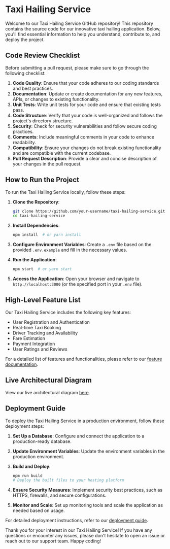 # Taxi Hailing Service

Welcome to our Taxi Hailing Service GitHub repository! This repository contains the source code for our innovative taxi hailing application. Below, you'll find essential information to help you understand, contribute to, and deploy the project.

## Code Review Checklist

Before submitting a pull request, please make sure to go through the following checklist:

1. **Code Quality**: Ensure that your code adheres to our coding standards and best practices.
2. **Documentation**: Update or create documentation for any new features, APIs, or changes to existing functionality.
3. **Unit Tests**: Write unit tests for your code and ensure that existing tests pass.
4. **Code Structure**: Verify that your code is well-organized and follows the project's directory structure.
5. **Security**: Check for security vulnerabilities and follow secure coding practices.
6. **Comments**: Include meaningful comments in your code to enhance readability.
7. **Compatibility**: Ensure your changes do not break existing functionality and are compatible with the current codebase.
8. **Pull Request Description**: Provide a clear and concise description of your changes in the pull request.

## How to Run the Project

To run the Taxi Hailing Service locally, follow these steps:

1. **Clone the Repository**: 
   ```bash
   git clone https://github.com/your-username/taxi-hailing-service.git
   cd taxi-hailing-service
   ```

2. **Install Dependencies**:
   ```bash
   npm install  # or yarn install
   ```

3. **Configure Environment Variables**:
   Create a `.env` file based on the provided `.env.example` and fill in the necessary values.

4. **Run the Application**:
   ```bash
   npm start  # or yarn start
   ```

5. **Access the Application**:
   Open your browser and navigate to `http://localhost:3000` (or the specified port in your `.env` file).

## High-Level Feature List

Our Taxi Hailing Service includes the following key features:

- User Registration and Authentication
- Real-time Taxi Booking
- Driver Tracking and Availability
- Fare Estimation
- Payment Integration
- User Ratings and Reviews

For a detailed list of features and functionalities, please refer to our [feature documentation](docs/features.md).

## Live Architectural Diagram

View our live architectural diagram [here](https://your-diagram-link.com).

## Deployment Guide

To deploy the Taxi Hailing Service in a production environment, follow these deployment steps:

1. **Set Up a Database**: Configure and connect the application to a production-ready database.

2. **Update Environment Variables**: Update the environment variables in the production environment.

3. **Build and Deploy**:
   ```bash
   npm run build
   # Deploy the built files to your hosting platform
   ```

4. **Ensure Security Measures**: Implement security best practices, such as HTTPS, firewalls, and secure configurations.

5. **Monitor and Scale**: Set up monitoring tools and scale the application as needed based on usage.

For detailed deployment instructions, refer to our [deployment guide](docs/deployment.md).

Thank you for your interest in our Taxi Hailing Service! If you have any questions or encounter any issues, please don't hesitate to open an issue or reach out to our support team. Happy coding!
